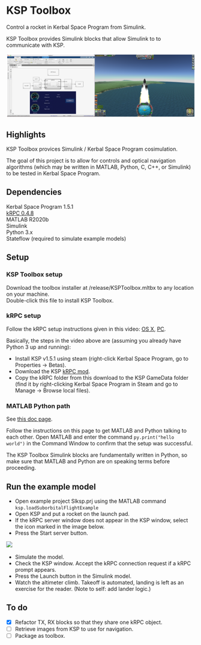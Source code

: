 # KSP Toolbox
Control a rocket in Kerbal Space Program from Simulink.

KSP Toolbox provides Simulink blocks that allow Simulink to to communicate with KSP.

<p float = "left">
    <img src="doc/images/slkspsidebyside.png" width = "800"/>
</p>


## Highlights

KSP Toolbox provices Simulink / Kerbal Space Program cosimulation.

The goal of this project is to allow for controls and optical navigation
algorithms (which may be written in MATLAB, Python, C, C++, or Simulink)
to be tested in Kerbal Space Program.

## Dependencies
Kerbal Space Program 1.5.1  
[kRPC 0.4.8](https://krpc.github.io/krpc)  
MATLAB R2020b  
Simulink    
Python 3.x  
Stateflow (required to simulate example models)


## Setup

### KSP Toolbox setup
Download the toolbox installer at /release/KSPToolbox.mltbx to any location on your machine.  
Double-click this file to install KSP Toolbox.  

### kRPC setup
Follow the kRPC setup instructions given in this video:
[OS X](https://www.youtube.com/watch?v=x6wdnge-hZU&t=0s),
[PC](https://www.youtube.com/watch?v=RQzWri_K_UY).  

Basically, the steps in the video above are (assuming you already have
Python 3 up and running):  
- Install KSP v1.5.1 using steam (right-click Kerbal Space Program, go to
Properties -> Betas).  
- Download the KSP [kRPC mod](https://spacedock.info/mod/69/kRPC).  
- Copy the kRPC folder from this download to the KSP GameData folder (find
it by right-clicking Kerbal Space Program in Steam and go to Manage ->
Browse local files).  

### MATLAB Python path

See 
[this doc page](https://www.mathworks.com/help/matlab/matlab_external/get-started-with-matlab-engine-for-python.html). 

Follow the instructions on this page to get MATLAB and Python talking to 
each other.  Open MATLAB and enter the command 
```py.print("hello world")``` in the Command Window to confirm that the 
setup was successful. 

The KSP Toolbox Simulink blocks are fundamentally written in Python, so 
make sure that MATLAB and Python are on speaking terms before proceeding.


## Run the example model

- Open example project Slksp.prj using the MATLAB command ```ksp.loadSuborbitalFlightExample```  
- Open KSP and put a rocket on the launch pad.
- If the kRPC server window does not appear in the KSP window, select the
icon marked in the image below.
- Press the Start server button.  

<p float = "left">
    <img src="doc/images/start-krpc-server-menu.png" width = "300"/>
</p>

- Simulate the model.
- Check the KSP window. Accept the kRPC connection request if a kRPC prompt
appears.  
- Press the Launch button in the Simulink model.  
- Watch the altimeter climb. Takeoff is automated, landing is left as an exercise for the reader. (Note to self: add lander logic.)  

## To do
- [x] Refactor TX, RX blocks so that they share one kRPC object.
- [ ] Retrieve images from KSP to use for navigation.
- [ ] Package as toolbox.
